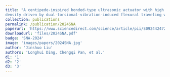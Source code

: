 ```yaml
---
title: "A centipede-inspired bonded-type ultrasonic actuator with high thrust force
density driven by dual-torsional-vibration-induced flexural traveling waves"
collection: publications
permalink: /publication/2024SNA
paperurl: 'https://www.sciencedirect.com/science/article/pii/S0924424724007271'
downloadurl: 'files/2024SNA.pdf'
badge: 'SNA-2024'
image: 'images/papers/2024SNA.jpg'
author: 'Jinshuo Liu'
authors: 'Longhui Ding, Chengqi Pan, et al.'
d1: '1'
d2: '2'
d3: '3'
---
```


